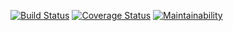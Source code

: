 [![Build Status](https://travis-ci.org/nziokaivy/jeux.svg?branch=develop)](https://travis-ci.org/nziokaivy/jeux)
[![Coverage Status](https://coveralls.io/repos/github/nziokaivy/jeux/badge.svg?branch=develop)](https://coveralls.io/github/nziokaivy/jeux?branch=develop)
[![Maintainability](https://api.codeclimate.com/v1/badges/71d83371284e236b81b4/maintainability)](https://codeclimate.com/github/nziokaivy/jeux/maintainability)
